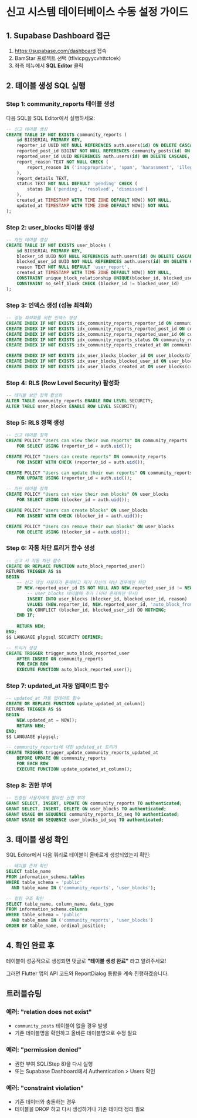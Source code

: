 # 신고 시스템 데이터베이스 수동 설정 가이드

## 1. Supabase Dashboard 접근
1. https://supabase.com/dashboard 접속
2. BamStar 프로젝트 선택 (tflvicpgyycvhttctcek)
3. 좌측 메뉴에서 **SQL Editor** 클릭

## 2. 테이블 생성 SQL 실행

### Step 1: community_reports 테이블 생성
다음 SQL을 SQL Editor에서 실행하세요:

```sql
-- 신고 테이블 생성
CREATE TABLE IF NOT EXISTS community_reports (
    id BIGSERIAL PRIMARY KEY,
    reporter_id UUID NOT NULL REFERENCES auth.users(id) ON DELETE CASCADE,
    reported_post_id BIGINT NOT NULL REFERENCES community_posts(id) ON DELETE CASCADE,
    reported_user_id UUID REFERENCES auth.users(id) ON DELETE CASCADE,
    report_reason TEXT NOT NULL CHECK (
        report_reason IN ('inappropriate', 'spam', 'harassment', 'illegal', 'privacy', 'misinformation', 'other')
    ),
    report_details TEXT,
    status TEXT NOT NULL DEFAULT 'pending' CHECK (
        status IN ('pending', 'resolved', 'dismissed')
    ),
    created_at TIMESTAMP WITH TIME ZONE DEFAULT NOW() NOT NULL,
    updated_at TIMESTAMP WITH TIME ZONE DEFAULT NOW() NOT NULL
);
```

### Step 2: user_blocks 테이블 생성
```sql
-- 차단 테이블 생성
CREATE TABLE IF NOT EXISTS user_blocks (
    id BIGSERIAL PRIMARY KEY,
    blocker_id UUID NOT NULL REFERENCES auth.users(id) ON DELETE CASCADE,
    blocked_user_id UUID NOT NULL REFERENCES auth.users(id) ON DELETE CASCADE,
    reason TEXT NOT NULL DEFAULT 'user_report',
    created_at TIMESTAMP WITH TIME ZONE DEFAULT NOW() NOT NULL,
    CONSTRAINT unique_block_relationship UNIQUE(blocker_id, blocked_user_id),
    CONSTRAINT no_self_block CHECK (blocker_id != blocked_user_id)
);
```

### Step 3: 인덱스 생성 (성능 최적화)
```sql
-- 성능 최적화를 위한 인덱스 생성
CREATE INDEX IF NOT EXISTS idx_community_reports_reporter_id ON community_reports(reporter_id);
CREATE INDEX IF NOT EXISTS idx_community_reports_reported_post_id ON community_reports(reported_post_id);
CREATE INDEX IF NOT EXISTS idx_community_reports_reported_user_id ON community_reports(reported_user_id);
CREATE INDEX IF NOT EXISTS idx_community_reports_status ON community_reports(status);
CREATE INDEX IF NOT EXISTS idx_community_reports_created_at ON community_reports(created_at DESC);

CREATE INDEX IF NOT EXISTS idx_user_blocks_blocker_id ON user_blocks(blocker_id);
CREATE INDEX IF NOT EXISTS idx_user_blocks_blocked_user_id ON user_blocks(blocked_user_id);
CREATE INDEX IF NOT EXISTS idx_user_blocks_created_at ON user_blocks(created_at DESC);
```

### Step 4: RLS (Row Level Security) 활성화
```sql
-- 테이블 보안 정책 활성화
ALTER TABLE community_reports ENABLE ROW LEVEL SECURITY;
ALTER TABLE user_blocks ENABLE ROW LEVEL SECURITY;
```

### Step 5: RLS 정책 생성
```sql
-- 신고 테이블 정책
CREATE POLICY "Users can view their own reports" ON community_reports
    FOR SELECT USING (reporter_id = auth.uid());

CREATE POLICY "Users can create reports" ON community_reports
    FOR INSERT WITH CHECK (reporter_id = auth.uid());

CREATE POLICY "Users can update their own reports" ON community_reports
    FOR UPDATE USING (reporter_id = auth.uid());

-- 차단 테이블 정책
CREATE POLICY "Users can view their own blocks" ON user_blocks
    FOR SELECT USING (blocker_id = auth.uid());

CREATE POLICY "Users can create blocks" ON user_blocks
    FOR INSERT WITH CHECK (blocker_id = auth.uid());

CREATE POLICY "Users can remove their own blocks" ON user_blocks
    FOR DELETE USING (blocker_id = auth.uid());
```

### Step 6: 자동 차단 트리거 함수 생성
```sql
-- 신고 시 자동 차단 함수
CREATE OR REPLACE FUNCTION auto_block_reported_user()
RETURNS TRIGGER AS $$
BEGIN
    -- 신고 대상 사용자가 존재하고 자기 자신이 아닌 경우에만 차단
    IF NEW.reported_user_id IS NOT NULL AND NEW.reported_user_id != NEW.reporter_id THEN
        -- user_blocks 테이블에 추가 (이미 존재하면 무시)
        INSERT INTO user_blocks (blocker_id, blocked_user_id, reason)
        VALUES (NEW.reporter_id, NEW.reported_user_id, 'auto_block_from_report')
        ON CONFLICT (blocker_id, blocked_user_id) DO NOTHING;
    END IF;
    
    RETURN NEW;
END;
$$ LANGUAGE plpgsql SECURITY DEFINER;

-- 트리거 생성
CREATE TRIGGER trigger_auto_block_reported_user
    AFTER INSERT ON community_reports
    FOR EACH ROW
    EXECUTE FUNCTION auto_block_reported_user();
```

### Step 7: updated_at 자동 업데이트 함수
```sql
-- updated_at 자동 업데이트 함수
CREATE OR REPLACE FUNCTION update_updated_at_column()
RETURNS TRIGGER AS $$
BEGIN
    NEW.updated_at = NOW();
    RETURN NEW;
END;
$$ LANGUAGE plpgsql;

-- community_reports에 대한 updated_at 트리거
CREATE TRIGGER trigger_update_community_reports_updated_at
    BEFORE UPDATE ON community_reports
    FOR EACH ROW
    EXECUTE FUNCTION update_updated_at_column();
```

### Step 8: 권한 부여
```sql
-- 인증된 사용자에게 필요한 권한 부여
GRANT SELECT, INSERT, UPDATE ON community_reports TO authenticated;
GRANT SELECT, INSERT, DELETE ON user_blocks TO authenticated;
GRANT USAGE ON SEQUENCE community_reports_id_seq TO authenticated;
GRANT USAGE ON SEQUENCE user_blocks_id_seq TO authenticated;
```

## 3. 테이블 생성 확인
SQL Editor에서 다음 쿼리로 테이블이 올바르게 생성되었는지 확인:

```sql
-- 테이블 존재 확인
SELECT table_name 
FROM information_schema.tables 
WHERE table_schema = 'public' 
  AND table_name IN ('community_reports', 'user_blocks');

-- 컬럼 구조 확인
SELECT table_name, column_name, data_type 
FROM information_schema.columns 
WHERE table_schema = 'public' 
  AND table_name IN ('community_reports', 'user_blocks')
ORDER BY table_name, ordinal_position;
```

## 4. 확인 완료 후
테이블이 성공적으로 생성되면 댓글로 **"테이블 생성 완료"** 라고 알려주세요!

그러면 Flutter 앱의 API 코드와 ReportDialog 통합을 계속 진행하겠습니다.

## 트러블슈팅

### 에러: "relation does not exist" 
- `community_posts` 테이블이 없을 경우 발생
- 기존 테이블명을 확인하고 올바른 테이블명으로 수정 필요

### 에러: "permission denied"
- 권한 부여 SQL(Step 8)을 다시 실행
- 또는 Supabase Dashboard에서 Authentication > Users 확인

### 에러: "constraint violation"
- 기존 데이터와 충돌하는 경우
- 테이블을 DROP 하고 다시 생성하거나 기존 데이터 정리 필요